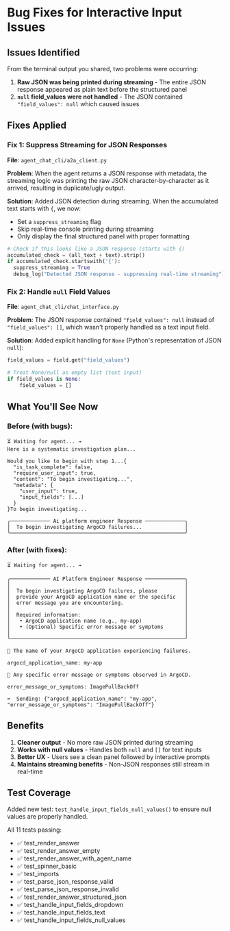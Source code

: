 # Bug Fixes for Interactive Input Issues

## Issues Identified

From the terminal output you shared, two problems were occurring:

1. **Raw JSON was being printed during streaming** - The entire JSON response appeared as plain text before the structured panel
2. **`null` field_values were not handled** - The JSON contained `"field_values": null` which caused issues

## Fixes Applied

### Fix 1: Suppress Streaming for JSON Responses

**File**: `agent_chat_cli/a2a_client.py`

**Problem**: When the agent returns a JSON response with metadata, the streaming logic was printing the raw JSON character-by-character as it arrived, resulting in duplicate/ugly output.

**Solution**: Added JSON detection during streaming. When the accumulated text starts with `{`, we now:
- Set a `suppress_streaming` flag
- Skip real-time console printing during streaming
- Only display the final structured panel with proper formatting

```python
# Check if this looks like a JSON response (starts with {)
accumulated_check = (all_text + text).strip()
if accumulated_check.startswith('{'):
  suppress_streaming = True
  debug_log("Detected JSON response - suppressing real-time streaming")
```

### Fix 2: Handle `null` Field Values

**File**: `agent_chat_cli/chat_interface.py`

**Problem**: The JSON response contained `"field_values": null` instead of `"field_values": []`, which wasn't properly handled as a text input field.

**Solution**: Added explicit handling for `None` (Python's representation of JSON `null`):

```python
field_values = field.get("field_values")

# Treat None/null as empty list (text input)
if field_values is None:
    field_values = []
```

## What You'll See Now

### Before (with bugs):
```
⏳ Waiting for agent... →
Here is a systematic investigation plan...

Would you like to begin with step 1...{
  "is_task_complete": false,
  "require_user_input": true,
  "content": "To begin investigating...",
  "metadata": {
    "user_input": true,
    "input_fields": [...]
  }
}To begin investigating...

╭───────────── Ai platform engineer Response ─────────────╮
│  To begin investigating ArgoCD failures...              │
╰─────────────────────────────────────────────────────────╯
```

### After (with fixes):
```
⏳ Waiting for agent... →

╭───────────── AI Platform Engineer Response ─────────────╮
│                                                         │
│  To begin investigating ArgoCD failures, please         │
│  provide your ArgoCD application name or the specific   │
│  error message you are encountering.                    │
│                                                         │
│  Required information:                                  │
│   • ArgoCD application name (e.g., my-app)              │
│   • (Optional) Specific error message or symptoms       │
│                                                         │
╰─────────────────────────────────────────────────────────╯

📝 The name of your ArgoCD application experiencing failures.

argocd_application_name: my-app

📝 Any specific error message or symptoms observed in ArgoCD.

error_message_or_symptoms: ImagePullBackOff

➡️  Sending: {"argocd_application_name": "my-app", "error_message_or_symptoms": "ImagePullBackOff"}
```

## Benefits

1. **Cleaner output** - No more raw JSON printed during streaming
2. **Works with null values** - Handles both `null` and `[]` for text inputs
3. **Better UX** - Users see a clean panel followed by interactive prompts
4. **Maintains streaming benefits** - Non-JSON responses still stream in real-time

## Test Coverage

Added new test: `test_handle_input_fields_null_values()` to ensure null values are properly handled.

All 11 tests passing:
- ✅ test_render_answer
- ✅ test_render_answer_empty
- ✅ test_render_answer_with_agent_name
- ✅ test_spinner_basic
- ✅ test_imports
- ✅ test_parse_json_response_valid
- ✅ test_parse_json_response_invalid
- ✅ test_render_answer_structured_json
- ✅ test_handle_input_fields_dropdown
- ✅ test_handle_input_fields_text
- ✅ test_handle_input_fields_null_values




